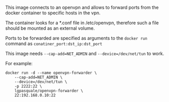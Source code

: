 This image connects to an openvpn and allows to forward ports from the docker container to specific hosts in the vpn.

The container looks for a *.conf file in /etc/openvpn, therefore such a file should be mounted as an external volume.

Ports to be forwarded are specified as arguments to the `docker run` command as `conatiner_port:dst_ip:dst_port`

This image needs `--cap-add=NET_ADMIN` and `--device=/dev/net/tun` to work.

For example:
```
docker run -d --name openvpn-forwarder \
    --cap-add=NET_ADMIN \
    --device=/dev/net/tun \
    -p 2222:22 \
    lgpasquale/openvpn-forwarder \
    22:192.168.0.10:22
```
